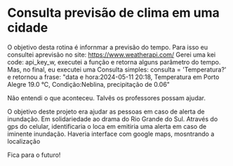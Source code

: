 # Consulta previsão de clima em uma cidade

O objetivo desta rotina é infornmar a previsão do tempo.
Para isso eu consultei aprevisão no site: https://www.weatherapi.com/
Gerei uma kei code: api_key_w, executei a função
e retorna alguns parâmetro do tempo.
Mas, no final, eu executei uma Consulta simples: consulta = 'Temperatura?' e retornou a frase:
  "data e hora:2024-05-11 20:18, Temperatura em Porto Alegre  19.0 °C, Condição:Neblina, precipitação de 0.06"

Não entendi o que aconteceu. Talvês os professores possam ajudar.

O objetivo deste projeto era ajudar as pessoas em caso de alerta de inundação. Em solidariedade ao drama do Rio Grande do Sul.
Através do gps do celular, identificaria o loca em emitiria uma alerta em caso de iminente inundação. Haveria interface com google maps, mosntrando a localização

Fica para o futuro!
  
